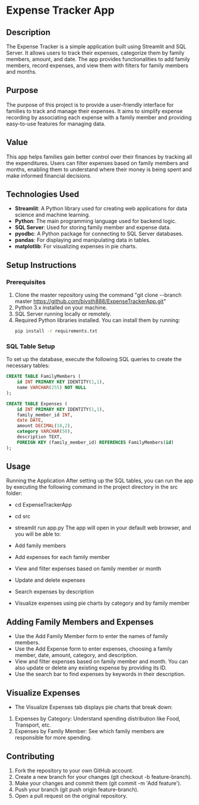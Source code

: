 # Expense Tracker App

## Description
The Expense Tracker is a simple application built using Streamlit and SQL Server. It allows users to track their expenses, categorize them by family members, amount, and date. The app provides functionalities to add family members, record expenses, and view them with filters for family members and months.

## Purpose
The purpose of this project is to provide a user-friendly interface for families to track and manage their expenses. It aims to simplify expense recording by associating each expense with a family member and providing easy-to-use features for managing data.

## Value
This app helps families gain better control over their finances by tracking all the expenditures. Users can filter expenses based on family members and months, enabling them to understand where their money is being spent and make informed financial decisions.

## Technologies Used
- **Streamlit**: A Python library used for creating web applications for data science and machine learning.
- **Python**: The main programming language used for backend logic.
- **SQL Server**: Used for storing family member and expense data.
- **pyodbc**: A Python package for connecting to SQL Server databases.
- **pandas**: For displaying and manipulating data in tables.
- **matplotlib**: For visualizing expenses in pie charts.

## Setup Instructions

### Prerequisites

1. Clone the master repository using the command "git clone --branch master https://github.com/bivsth888/ExpenseTrackerApp.git"
2. Python 3.x installed on your machine.
3. SQL Server running locally or remotely.
4. Required Python libraries installed. You can install them by running:
    ```bash
    pip install -r requirements.txt
    ```

### SQL Table Setup

To set up the database, execute the following SQL queries to create the necessary tables:

```sql
CREATE TABLE FamilyMembers (
    id INT PRIMARY KEY IDENTITY(1,1),
    name VARCHAR(255) NOT NULL
);

CREATE TABLE Expenses (
    id INT PRIMARY KEY IDENTITY(1,1),
    family_member_id INT,
    date DATE,
    amount DECIMAL(18,2),
    category VARCHAR(50),
    description TEXT,
    FOREIGN KEY (family_member_id) REFERENCES FamilyMembers(id)
);
```
## Usage
Running the Application
After setting up the SQL tables, you can run the app by executing the following command in the project directory in the src folder:

- cd ExpenseTrackerApp
- cd src
- streamlit run app.py
The app will open in your default web browser, and you will be able to:

- Add family members
- Add expenses for each family member
- View and filter expenses based on family member or month
- Update and delete expenses
- Search expenses by description
- Visualize expenses using pie charts by category and by family member

## Adding Family Members and Expenses
- Use the Add Family Member form to enter the names of family members.
- Use the Add Expense form to enter expenses, choosing a family member, date, amount, category, and description.
- View and filter expenses based on family member and month. You can also update or delete any existing expense by providing its ID.
- Use the search bar to find expenses by keywords in their description.

## Visualize Expenses 

- The Visualize Expenses tab displays pie charts that break down:

1. Expenses by Category: Understand spending distribution like Food, Transport, etc.
2. Expenses by Family Member: See which family members are responsible for more spending.

## Contributing
1. Fork the repository to your own GitHub account.
2. Create a new branch for your changes (git checkout -b feature-branch).
3. Make your changes and commit them (git commit -m 'Add feature').
4. Push your branch (git push origin feature-branch).
5. Open a pull request on the original repository.